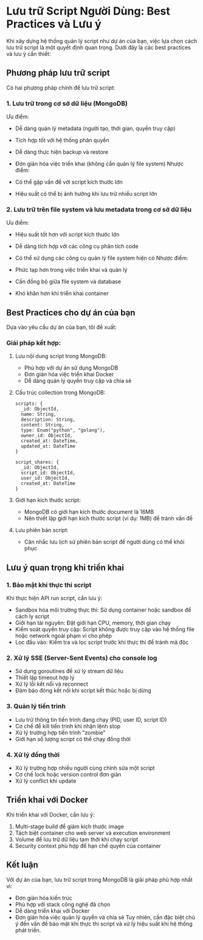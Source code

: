 # Lưu trữ Script Người Dùng: Best Practices và Lưu ý
Khi xây dựng hệ thống quản lý script như dự án của bạn, việc lựa chọn cách lưu trữ script là một quyết định quan trọng. Dưới đây là các best practices và lưu ý cần thiết:

## Phương pháp lưu trữ script
Có hai phương pháp chính để lưu trữ script:

### 1. Lưu trữ trong cơ sở dữ liệu (MongoDB)
Ưu điểm:

- Dễ dàng quản lý metadata (người tạo, thời gian, quyền truy cập)
- Tích hợp tốt với hệ thống phân quyền
- Dễ dàng thực hiện backup và restore
- Đơn giản hóa việc triển khai (không cần quản lý file system)
Nhược điểm:

- Có thể gặp vấn đề với script kích thước lớn
- Hiệu suất có thể bị ảnh hưởng khi lưu trữ nhiều script lớn
### 2. Lưu trữ trên file system và lưu metadata trong cơ sở dữ liệu
Ưu điểm:

- Hiệu suất tốt hơn với script kích thước lớn
- Dễ dàng tích hợp với các công cụ phân tích code
- Có thể sử dụng các công cụ quản lý file system hiện có
Nhược điểm:

- Phức tạp hơn trong việc triển khai và quản lý
- Cần đồng bộ giữa file system và database
- Khó khăn hơn khi triển khai container
## Best Practices cho dự án của bạn
Dựa vào yêu cầu dự án của bạn, tôi đề xuất:

### Giải pháp kết hợp:
1. Lưu nội dung script trong MongoDB:
   
   - Phù hợp với dự án sử dụng MongoDB
   - Đơn giản hóa việc triển khai Docker
   - Dễ dàng quản lý quyền truy cập và chia sẻ
2. Cấu trúc collection trong MongoDB:
   
   ```plaintext
   scripts: {
     _id: ObjectId,
     name: String,
     description: String,
     content: String,
     type: Enum("python", "golang"),
     owner_id: ObjectId,
     created_at: DateTime,
     updated_at: DateTime
   }
   
   script_shares: {
     _id: ObjectId,
     script_id: ObjectId,
     user_id: ObjectId,
     created_at: DateTime
   }
    ```
3. Giới hạn kích thước script:
   
   - MongoDB có giới hạn kích thước document là 16MB
   - Nên thiết lập giới hạn kích thước script (ví dụ: 1MB) để tránh vấn đề
4. Lưu phiên bản script:
   
   - Cân nhắc lưu lịch sử phiên bản script để người dùng có thể khôi phục
## Lưu ý quan trọng khi triển khai
### 1. Bảo mật khi thực thi script
Khi thực hiện API run script, cần lưu ý:

- Sandbox hóa môi trường thực thi: Sử dụng container hoặc sandbox để cách ly script
- Giới hạn tài nguyên: Đặt giới hạn CPU, memory, thời gian chạy
- Kiểm soát quyền truy cập: Script không được truy cập vào hệ thống file hoặc network ngoài phạm vi cho phép
- Lọc đầu vào: Kiểm tra và lọc script trước khi thực thi để tránh mã độc
### 2. Xử lý SSE (Server-Sent Events) cho console log
- Sử dụng goroutines để xử lý stream dữ liệu
- Thiết lập timeout hợp lý
- Xử lý lỗi kết nối và reconnect
- Đảm bảo đóng kết nối khi script kết thúc hoặc bị dừng
### 3. Quản lý tiến trình
- Lưu trữ thông tin tiến trình đang chạy (PID, user ID, script ID)
- Cơ chế để kill tiến trình khi nhận lệnh stop
- Xử lý trường hợp tiến trình "zombie"
- Giới hạn số lượng script có thể chạy đồng thời
### 4. Xử lý đồng thời
- Xử lý trường hợp nhiều người cùng chỉnh sửa một script
- Cơ chế lock hoặc version control đơn giản
- Xử lý conflict khi update
## Triển khai với Docker
Khi triển khai với Docker, cần lưu ý:

1. Multi-stage build để giảm kích thước image
2. Tách biệt container cho web server và execution environment
3. Volume để lưu trữ dữ liệu tạm thời khi chạy script
4. Security context phù hợp để hạn chế quyền của container
## Kết luận
Với dự án của bạn, lưu trữ script trong MongoDB là giải pháp phù hợp nhất vì:

- Đơn giản hóa kiến trúc
- Phù hợp với stack công nghệ đã chọn
- Dễ dàng triển khai với Docker
- Đơn giản hóa việc quản lý quyền và chia sẻ
Tuy nhiên, cần đặc biệt chú ý đến vấn đề bảo mật khi thực thi script và xử lý hiệu suất khi hệ thống phát triển.